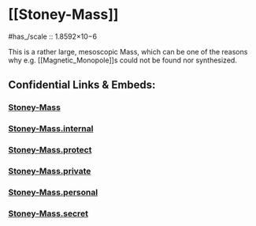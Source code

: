 ﻿
# [[Stoney-Mass]] 

#has_/scale :: 1.8592×10−6

This is a rather large, mesoscopic Mass, 
which can be one of the reasons why e.g. [[Magnetic_Monopole]]s 
could not be found nor synthesized. 


## Confidential Links & Embeds: 

### [Stoney-Mass](/_public/Unit/Stoney-Unit/Stoney-Mass.md) 

### [Stoney-Mass.internal](/_internal/Unit/Stoney-Unit/Stoney-Mass.internal.md) 

### [Stoney-Mass.protect](/_protect/Unit/Stoney-Unit/Stoney-Mass.protect.md) 

### [Stoney-Mass.private](/_private/Unit/Stoney-Unit/Stoney-Mass.private.md) 

### [Stoney-Mass.personal](/_personal/Unit/Stoney-Unit/Stoney-Mass.personal.md) 

### [Stoney-Mass.secret](/_secret/Unit/Stoney-Unit/Stoney-Mass.secret.md) 
